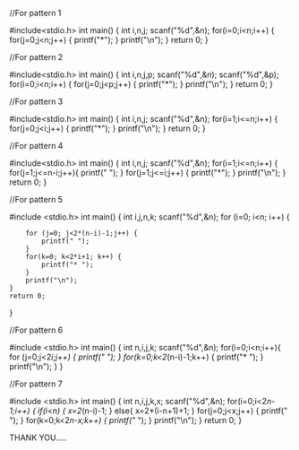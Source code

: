//For pattern 1


#include<stdio.h>
int main()
{
    int i,n,j;
    scanf("%d",&n);
    for(i=0;i<n;i++)
    {
        for(j=0;j<n;j++)
        {
            printf("*");
        }
        printf("\n");
    }
    return 0;
}




//For pattern 2




#include<stdio.h>
int main()
{
    int i,n,j,p;
    scanf("%d",&n);
    scanf("%d",&p);
    for(i=0;i<n;i++)
    {
        for(j=0;j<p;j++)
        {
            printf("*");
        }
        printf("\n");
    }
    return 0;
}




//For pattern 3



#include<stdio.h>
int main()
{
    int i,n,j;
    scanf("%d",&n);
    for(i=1;i<=n;i++)
    {
        for(j=0;j<i;j++)
        {
            printf("*");
        }
        printf("\n");
    }
    return 0;
}




//For pattern 4



#include<stdio.h>
int main()
{
    int i,n,j;
    scanf("%d",&n);
    for(i=1;i<=n;i++)
    {
        for(j=1;j<=n-i;j++){
         printf(" ");
        }
        for(j=1;j<=i;j++)
        {
            printf("*");
        }
        printf("\n");
    }
    return 0;
}





//For pattern 5




#include <stdio.h>
int main()
{
	int i,j,n,k;
    scanf("%d",&n);
	for (i=0; i<n; i++) {

		for (j=0; j<2*(n-i)-1;j++) {
			printf(" ");
		}
		for(k=0; k<2*i+1; k++) {
			printf("* ");
		}
		printf("\n");
	}
	return 0;
}



//For pattern 6





#include <stdio.h>
int main()
{
	int n,i,j,k;
	scanf("%d",&n);
	for(i=0;i<n;i++){
		for (j=0;j<2*i;j++) {
			printf(" ");
		}
		for(k=0;k<2*(n-i)-1;k++) {
			printf("* ");
		}
		printf("\n");
	}
}






//For pattern 7




#include <stdio.h>
int main()
{
	int n,i,j,k,x;
	scanf("%d",&n);
	for(i=0;i<2*n-1;i++) {
		if(i<n) {
			x=2*(n-i)-1;
		}
		else{
			x=2*(i-n+1)+1;
		}
		for(j=0;j<x;j++) {
			printf(" ");
		}
		for(k=0;k<2*n-x;k++) {
			printf("* ");
		}
		printf("\n");
	}
	return 0;
}





THANK YOU.....
